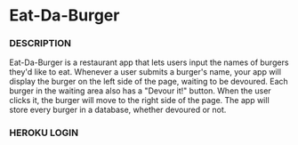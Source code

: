 # Eat-Da-Burger

### DESCRIPTION
Eat-Da-Burger is a restaurant app that lets users input the names of burgers they'd like to eat. Whenever a user submits a burger's name, your app will display the burger on the left side of the page, waiting to be devoured. Each burger in the waiting area also has a "Devour it!" button. When the user clicks it, the burger will move to the right side of the page. The app will store every burger in a database, whether devoured or not.

### HEROKU LOGIN
